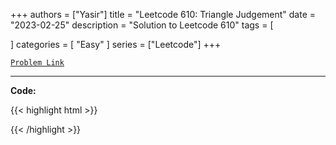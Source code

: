 
+++
authors = ["Yasir"]
title = "Leetcode 610: Triangle Judgement"
date = "2023-02-25"
description = "Solution to Leetcode 610"
tags = [
    
]
categories = [
    "Easy"
]
series = ["Leetcode"]
+++



[`Problem Link`](https://leetcode.com/problems/triangle-judgement/description/)

---

**Code:**

{{< highlight html >}}

{{< /highlight >}}

